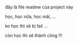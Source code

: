 đây là file readme của project này

học, học nữa, học mãi, ...

ko học thì sẽ bị fail ...

còn học thì sẽ thành công !!!

